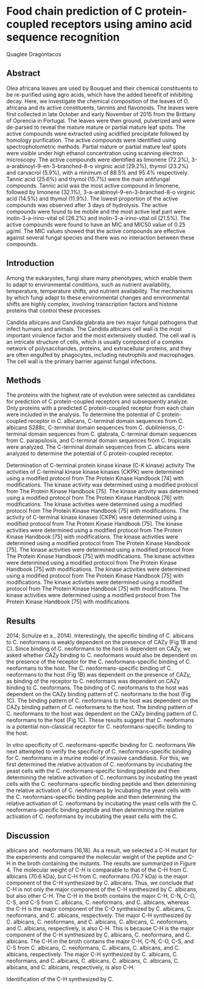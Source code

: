 # Food chain prediction of C protein-coupled receptors using amino acid sequence recognition
Quaglee Dragontacos


## Abstract
Olea africana leaves are used by Bouquet and their chemical constituents to be re-purified using agro acids, which have the added benefit of inhibiting decay. Here, we investigate the chemical composition of the leaves of O. africana and its active constituents, tannins and flavonoids. The leaves were first collected in late October and early November of 2015 from the Brittany of Oprencia in Portugal. The leaves were then ground, pulverized and were de-parsed to reveal the mature mature or partial mature leaf spots. The active compounds were extracted using acidified precipitate followed by homology purification. The active compounds were identified using spectrophotometric methods. Partial mature or partial mature leaf spots were visible under high ethanol concentration using scanning electron microscopy. The active compounds were identified as limonene (72.2%), 3-a-arabinoyl-9-en-3-branched-8-o virginic acid (29.2%), thymol (23.2%) and carvacrol (5.9%), with a minimum of 88.5% and 95.4% respectively. Tannic acid (25.6%) and thymol (15.7%) were the main antifungal compounds. Tannic acid was the most active compound in limonene, followed by limonene (32.1%), 3-a-arabinoyl-9-en-3-branched-8-o virginic acid (14.5%) and thymol (11.9%). The lowest proportion of the active compounds was observed after 3 days of hydrolysis. The active compounds were found to be mobile and the most active leaf part were inolin-3-a-irino-vital oil (26.2%) and inolin-3-a-irino-vital oil (21.5%). The active compounds were found to have an MIC and MIC50 value of 0.25 µg/ml. The MIC values showed that the active compounds are effective against several fungal species and there was no interaction between these compounds.


## Introduction
Among the eukaryotes, fungi share many phenotypes, which enable them to adapt to environmental conditions, such as nutrient availability, temperature, temperature shifts, and nutrient availability. The mechanisms by which fungi adapt to these environmental changes and environmental shifts are highly complex, involving transcription factors and histone proteins that control these processes.

Candida albicans and Candida glabrata are two major fungal pathogens that infect humans and animals. The Candida albicans cell wall is the most important virulence factor and the most extensively studied. The cell wall is an intricate structure of cells, which is usually composed of a complex network of polysaccharides, proteins, and extracellular proteins, and they are often engulfed by phagocytes, including neutrophils and macrophages. The cell wall is the primary barrier against fungal infections.


## Methods
The proteins with the highest rate of evolution were selected as candidates for prediction of C protein-coupled receptors and subsequently analyze. Only proteins with a predicted C protein-coupled receptor from each chain were included in the analysis. To determine the potential of C protein-coupled receptor in C. albicans, C-terminal domain sequences from C. albicans S288c, C-terminal domain sequences from C. dubliniensis, C-terminal domain sequences from C. glabrata, C-terminal domain sequences from C. parapsilosis, and C-terminal domain sequences from C. tropicalis were analyzed. The C-terminal domain sequences from C. albicans were analyzed to determine the potential of C protein-coupled receptor.

Determination of C-terminal protein kinase kinase (C-K kinase) activity
The activities of C-terminal kinase kinase kinases (CKPK) were determined using a modified protocol from The Protein Kinase Handbook [74] with modifications. The kinase activity was determined using a modified protocol from The Protein Kinase Handbook [75]. The kinase activity was determined using a modified protocol from The Protein Kinase Handbook [76] with modifications. The kinase activities were determined using a modified protocol from The Protein Kinase Handbook [75] with modifications. The activity of C-terminal kinase kinases (CKPK) were determined using a modified protocol from The Protein Kinase Handbook [75]. The kinase activities were determined using a modified protocol from The Protein Kinase Handbook [75] with modifications. The kinase activities were determined using a modified protocol from The Protein Kinase Handbook [75]. The kinase activities were determined using a modified protocol from The Protein Kinase Handbook [75] with modifications. The kinase activities were determined using a modified protocol from The Protein Kinase Handbook [75] with modifications. The kinase activities were determined using a modified protocol from The Protein Kinase Handbook [75] with modifications. The kinase activities were determined using a modified protocol from The Protein Kinase Handbook [75] with modifications. The kinase activities were determined using a modified protocol from The Protein Kinase Handbook [75] with modifications.


## Results
 2014; Schulze et a., 2014). Interestingly, the specific binding of C. albicans to C. neoformans is weakly dependent on the presence of CAZy (Fig 1B and C). Since binding of C. neoformans to the host is dependent on CAZy, we asked whether CAZy binding to C. neoformans would also be dependent on the presence of the receptor for the C. neoformans-specific binding of C. neoformans to the host. The C. neoformans-specific binding of C. neoformans to the host (Fig 1B) was dependent on the presence of CAZy, as binding of the receptor to C. neoformans was dependent on CAZy binding to C. neoformans. The binding of C. neoformans to the host was dependent on the CAZy binding pattern of C. neoformans to the host (Fig 1C). The binding pattern of C. neoformans to the host was dependent on the CAZy binding pattern of C. neoformans to the host. The binding pattern of C. neoformans to the host was dependent on the CAZy binding pattern of C. neoformans to the host (Fig 1C). These results suggest that C. neoformans is a potential non-classical receptor for C. neoformans-specific binding to the host.

In vitro specificity of C. neoformans-specific binding for C. neoformans
We next attempted to verify the specificity of C. neoformans-specific binding for C. neoformans in a murine model of invasive candidiasis. For this, we first determined the relative activation of C. neoformans by incubating the yeast cells with the C. neoformans-specific binding peptide and then determining the relative activation of C. neoformans by incubating the yeast cells with the C. neoformans-specific binding peptide and then determining the relative activation of C. neoformans by incubating the yeast cells with the C. neoformans-specific binding peptide and then determining the relative activation of C. neoformans by incubating the yeast cells with the C. neoformans-specific binding peptide and then determining the relative activation of C. neoformans by incubating the yeast cells with the C.


## Discussion
albicans and . neoformans [16,18]. As a result, we selected a C-H mutant for the experiments and compared the molecular weight of the peptide and C-H in the broth containing the mutants. The results are summarized in Figure 4. The molecular weight of C-H is comparable to that of the C-H from C. albicans (70.6 kDa), but C-H from C. neoformans (70.7 kDa) is the major component of the C-H synthesized by C. albicans. Thus, we conclude that C-H is not only the major component of the C-H synthesized by C. albicans, but also other C-H. The C-H in the broth contains the major C-H, C-N, C-O, C-S, and C-S from C. albicans, C. neoformans, and C. albicans, whereas the C-H is the major component of the C-O synthesized by C. albicans, C. neoformans, and C. albicans, respectively. The major C-H synthesized by C. albicans, C. neoformans, and C. albicans, C. albicans, C. neoformans, and C. albicans, respectively, is also C-H. This is because C-H is the major component of the C-H synthesized by C. albicans, C. neoformans, and C. albicans. The C-H in the broth contains the major C-H, C-N, C-O, C-S, and C-S from C. albicans, C. neoformans, C. albicans, C. albicans, and C. albicans, respectively. The major C-H synthesized by C. albicans, C. neoformans, and C. albicans, C. albicans, C. albicans, C. albicans, C. albicans, and C. albicans, respectively, is also C-H.

Identification of the C-H synthesized by C.

